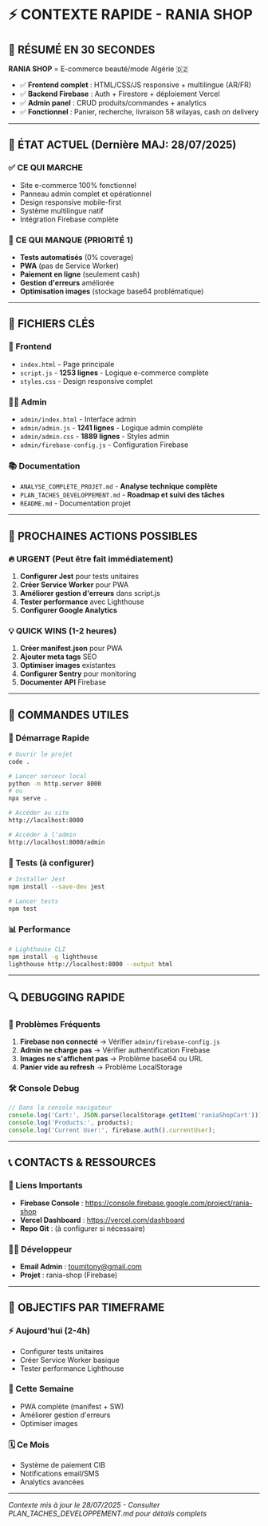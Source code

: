 # ⚡ CONTEXTE RAPIDE - RANIA SHOP

## 🎯 RÉSUMÉ EN 30 SECONDES

**RANIA SHOP** = E-commerce beauté/mode Algérie 🇩🇿
- ✅ **Frontend complet** : HTML/CSS/JS responsive + multilingue (AR/FR)
- ✅ **Backend Firebase** : Auth + Firestore + déploiement Vercel
- ✅ **Admin panel** : CRUD produits/commandes + analytics
- ✅ **Fonctionnel** : Panier, recherche, livraison 58 wilayas, cash on delivery

---

## 🚨 ÉTAT ACTUEL (Dernière MAJ: 28/07/2025)

### ✅ CE QUI MARCHE
- Site e-commerce 100% fonctionnel
- Panneau admin complet et opérationnel
- Design responsive mobile-first
- Système multilingue natif
- Intégration Firebase complète

### 🔴 CE QUI MANQUE (PRIORITÉ 1)
- **Tests automatisés** (0% coverage)
- **PWA** (pas de Service Worker)
- **Paiement en ligne** (seulement cash)
- **Gestion d'erreurs** améliorée
- **Optimisation images** (stockage base64 problématique)

---

## 📁 FICHIERS CLÉS

### 🎨 Frontend
- `index.html` - Page principale
- `script.js` - **1253 lignes** - Logique e-commerce complète
- `styles.css` - Design responsive complet

### 👨‍💼 Admin
- `admin/index.html` - Interface admin
- `admin/admin.js` - **1241 lignes** - Logique admin complète
- `admin/admin.css` - **1889 lignes** - Styles admin
- `admin/firebase-config.js` - Configuration Firebase

### 📚 Documentation
- `ANALYSE_COMPLETE_PROJET.md` - **Analyse technique complète**
- `PLAN_TACHES_DEVELOPPEMENT.md` - **Roadmap et suivi des tâches**
- `README.md` - Documentation projet

---

## 🎯 PROCHAINES ACTIONS POSSIBLES

### 🔥 URGENT (Peut être fait immédiatement)
1. **Configurer Jest** pour tests unitaires
2. **Créer Service Worker** pour PWA
3. **Améliorer gestion d'erreurs** dans script.js
4. **Tester performance** avec Lighthouse
5. **Configurer Google Analytics**

### 💡 QUICK WINS (1-2 heures)
1. **Créer manifest.json** pour PWA
2. **Ajouter meta tags** SEO
3. **Optimiser images** existantes
4. **Configurer Sentry** pour monitoring
5. **Documenter API** Firebase

---

## 🔧 COMMANDES UTILES

### 🚀 Démarrage Rapide
```bash
# Ouvrir le projet
code .

# Lancer serveur local
python -m http.server 8000
# ou
npx serve .

# Accéder au site
http://localhost:8000

# Accéder à l'admin
http://localhost:8000/admin
```

### 🧪 Tests (à configurer)
```bash
# Installer Jest
npm install --save-dev jest

# Lancer tests
npm test
```

### 📊 Performance
```bash
# Lighthouse CLI
npm install -g lighthouse
lighthouse http://localhost:8000 --output html
```

---

## 🔍 DEBUGGING RAPIDE

### 🚨 Problèmes Fréquents
1. **Firebase non connecté** → Vérifier `admin/firebase-config.js`
2. **Admin ne charge pas** → Vérifier authentification Firebase
3. **Images ne s'affichent pas** → Problème base64 ou URL
4. **Panier vide au refresh** → Problème LocalStorage

### 🛠️ Console Debug
```javascript
// Dans la console navigateur
console.log('Cart:', JSON.parse(localStorage.getItem('raniaShopCart')));
console.log('Products:', products);
console.log('Current User:', firebase.auth().currentUser);
```

---

## 📞 CONTACTS & RESSOURCES

### 🔗 Liens Importants
- **Firebase Console** : https://console.firebase.google.com/project/rania-shop
- **Vercel Dashboard** : https://vercel.com/dashboard
- **Repo Git** : (à configurer si nécessaire)

### 👨‍💻 Développeur
- **Email Admin** : toumitony@gmail.com
- **Projet** : rania-shop (Firebase)

---

## 🎯 OBJECTIFS PAR TIMEFRAME

### ⚡ Aujourd'hui (2-4h)
- Configurer tests unitaires
- Créer Service Worker basique
- Tester performance Lighthouse

### 📅 Cette Semaine
- PWA complète (manifest + SW)
- Améliorer gestion d'erreurs
- Optimiser images

### 🗓️ Ce Mois
- Système de paiement CIB
- Notifications email/SMS
- Analytics avancées

---

*Contexte mis à jour le 28/07/2025 - Consulter PLAN_TACHES_DEVELOPPEMENT.md pour détails complets*